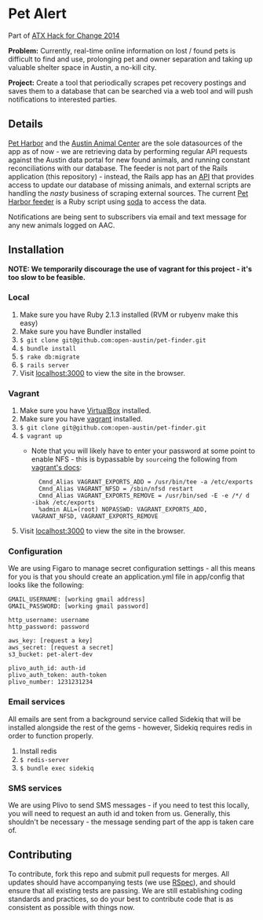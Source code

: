 Pet Alert
==========

Part of [ATX Hack for Change 2014](http://atxhackforchange.org/)

**Problem:** Currently, real-time online information on lost / found pets is difficult to find and use, prolonging pet and owner separation and taking up valuable shelter space in Austin, a no-kill city.

**Project:** Create a tool that periodically scrapes pet recovery postings and saves them to a database that can be searched via a web tool and will push notifications to interested parties.

## Details

[Pet Harbor](http://www.petharbor.com/) and the [Austin Animal Center](https://data.austintexas.gov/Government/Austin-Animal-Center-Stray-Map/kz4x-q9k5) are the sole datasources of the app as of now - we are retrieving data by performing regular API requests against the Austin data portal for new found animals, and running constant reconciliations with our database. The feeder is not part of the Rails application (this repository) - instead, the Rails app has an [API](app/controllers/pet_populator_controller.rb) that provides access to update our database of missing animals, and external scripts are handling the *nasty* business of scraping external sources. The current [Pet Harbor feeder](https://github.com/tshelburne/aac-pets-feed) is a Ruby script using [soda](https://github.com/socrata/soda-ruby) to access the data.

Notifications are being sent to subscribers via email and text message for any new animals logged on AAC. 

## Installation

**NOTE: We temporarily discourage the use of vagrant for this project - it's too slow to be feasible.**

### Local

1. Make sure you have Ruby 2.1.3 installed (RVM or rubyenv make this easy)
1. Make sure you have Bundler installed
1. `$ git clone git@github.com:open-austin/pet-finder.git`
1. `$ bundle install`
1. `$ rake db:migrate`
1. `$ rails server`
1. Visit [localhost:3000](http://localhost:3000) to view the site in the browser.

### Vagrant

1. Make sure you have [VirtualBox](https://www.virtualbox.org/) installed.
1. Make sure you have [vagrant](https://docs.vagrantup.com) installed.
1. `$ git clone git@github.com:open-austin/pet-finder.git`
1. `$ vagrant up`
	- Note that you will likely have to enter your password at some point to enable NFS - this is bypassable by `source`ing the following from [vagrant's docs](https://docs.vagrantup.com/v2/synced-folders/nfs.html):

			Cmnd_Alias VAGRANT_EXPORTS_ADD = /usr/bin/tee -a /etc/exports
			Cmnd_Alias VAGRANT_NFSD = /sbin/nfsd restart
			Cmnd_Alias VAGRANT_EXPORTS_REMOVE = /usr/bin/sed -E -e /*/ d -ibak /etc/exports
			%admin ALL=(root) NOPASSWD: VAGRANT_EXPORTS_ADD, VAGRANT_NFSD, VAGRANT_EXPORTS_REMOVE

1. Visit [localhost:3000](http://localhost:3000) to view the site in the browser.

### Configuration

We are using Figaro to manage secret configuration settings - all this means for you is that you should create an application.yml file in app/config that looks like the following:

```
GMAIL_USERNAME: [working gmail address]
GMAIL_PASSWORD: [working gmail password]

http_username: username
http_password: password

aws_key: [request a key]
aws_secret: [request a secret]
s3_bucket: pet-alert-dev

plivo_auth_id: auth-id
plivo_auth_token: auth-token
plivo_number: 1231231234
```

### Email services

All emails are sent from a background service called Sidekiq that will be installed alongside the rest of the gems - however, Sidekiq requires redis in order to function properly. 

1. Install redis
1. `$ redis-server`
1. `$ bundle exec sidekiq`

### SMS services

We are using Plivo to send SMS messages - if you need to test this locally, you will need to request an auth id and token from us. Generally, this shouldn't be necessary - the message sending part of the app is taken care of.

## Contributing

To contribute, fork this repo and submit pull requests for merges. All updates should have accompanying tests (we use [RSpec](https://relishapp.com/rspec/rspec-core/v/2-14/docs)), and should ensure that all existing tests are passing. We are still establishing coding standards and practices, so do your best to contribute code that is as consistent as possible with things now.
